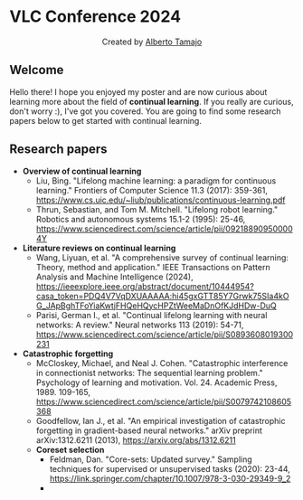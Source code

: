 # VLC Conference 2024
<p align="center">Created by <a href="https://albertotamajo.github.io/" target="_blank">Alberto Tamajo</a></p>

## Welcome
Hello there! I hope you enjoyed my poster and are now curious about learning more about the field of **continual learning**. If you really are curious, don't worry :), I've got you covered. You are going to find some research papers below to get started with continual learning.
## Research papers
- **Overview of continual learning**
  - Liu, Bing. "Lifelong machine learning: a paradigm for continuous learning." Frontiers of Computer Science 11.3 (2017): 359-361, https://www.cs.uic.edu/~liub/publications/continuous-learning.pdf
  - Thrun, Sebastian, and Tom M. Mitchell. "Lifelong robot learning." Robotics and autonomous systems 15.1-2 (1995): 25-46, https://www.sciencedirect.com/science/article/pii/092188909500004Y
- **Literature reviews on continual learning**
  - Wang, Liyuan, et al. "A comprehensive survey of continual learning: Theory, method and application." IEEE Transactions on Pattern Analysis and Machine Intelligence (2024), https://ieeexplore.ieee.org/abstract/document/10444954?casa_token=PDQ4V7VqDXUAAAAA:hi45gxGTT85Y7Grwk75SIa4kOG_JApBghTFoYiaKwtjFHQeHQycHPZtWeeMaDnOfKJdHDw-DuQ
  - Parisi, German I., et al. "Continual lifelong learning with neural networks: A review." Neural networks 113 (2019): 54-71, https://www.sciencedirect.com/science/article/pii/S0893608019300231
- **Catastrophic forgetting**
  - McCloskey, Michael, and Neal J. Cohen. "Catastrophic interference in connectionist networks: The sequential learning problem." Psychology of learning and motivation. Vol. 24. Academic Press, 1989. 109-165, https://www.sciencedirect.com/science/article/pii/S0079742108605368
  - Goodfellow, Ian J., et al. "An empirical investigation of catastrophic forgetting in gradient-based neural networks." arXiv preprint arXiv:1312.6211 (2013), https://arxiv.org/abs/1312.6211
  - **Coreset selection**
    - Feldman, Dan. "Core-sets: Updated survey." Sampling techniques for supervised or unsupervised tasks (2020): 23-44, https://link.springer.com/chapter/10.1007/978-3-030-29349-9_2
    -     
